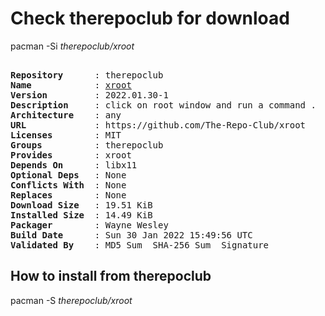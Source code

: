 # Check therepoclub for download

pacman -Si *therepoclub/xroot*

<div class="highlight"><pre class="highlight"><text>
<b>Repository</b>      : therepoclub
<b>Name</b>            : <a href="../../x86_64/xroot-2022.01.30-1-any.pkg.tar.zst">xroot</a>
<b>Version</b>         : 2022.01.30-1
<b>Description</b>     : click on root window and run a command .
<b>Architecture</b>    : any
<b>URL</b>             : https://github.com/The-Repo-Club/xroot
<b>Licenses</b>        : MIT
<b>Groups</b>          : therepoclub
<b>Provides</b>        : xroot
<b>Depends On</b>      : libx11
<b>Optional Deps</b>   : None
<b>Conflicts With</b>  : None
<b>Replaces</b>        : None
<b>Download Size</b>   : 19.51 KiB
<b>Installed Size</b>  : 14.49 KiB
<b>Packager</b>        : Wayne Wesley <wayne6324@gmail.com>
<b>Build Date</b>      : Sun 30 Jan 2022 15:49:56 UTC
<b>Validated By</b>    : MD5 Sum  SHA-256 Sum  Signature
</text></pre></div>

## How to install from therepoclub

pacman -S *therepoclub/xroot*
